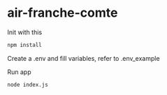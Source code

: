 # air-franche-comte

Init with this
```bash
npm install
```

Create a .env and fill variables, refer to .env_example

Run app
```bash
node index.js
```

